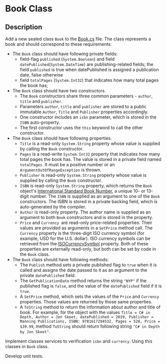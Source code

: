 # Book Class

## Description

Add a new sealed class `Book` to the [Book.cs](BookClass/Book.cs) file. The class represents a book and should correspond to these requirements:
- The `Book` class should have following private fields:
    -  field-flag `published` (`System.Boolean`) and field `datePublished`(`System.DateTime`) are publishing-related fields; the field `published` is true when datePublished is assigned a publication date, false otherwise
    -  field `totalPages` (`System.Int32`) that indicates how many total pages the book has;
- The `Book` class should have two constructors. 
    - The `Book` constructors share three common parameters - `author`, `title` and `publisher`. 
    - Parameters `author`, `title` and `publisher` are stored to a public immutable `Author`, `Title` and `Publisher` properties accordingly. 
    - One constructor includes an `isbn` parameter, which is stored in the `ISBN` auto-property. 
    - The first constructor uses the `this` keyword to call the other constructor.    
- The `Book` class should have following properties.
    - `Title` is a read-only `System.String` property whose value is supplied by calling the `Book` constructor.
    - `Pages` is a read-write `System.Int32` property that indicates how many total pages the book has. The value is stored in a private field named `totalPages`. It must be a positive number or an `ArgumentOutOfRangeException` is thrown.
    - `Publisher` is read-only `System.String` property whose value is supplied by calling the `Book` constructor.
    - `ISBN` is read-only `System.String` property, which returns the `Book` object's [International Standard Book Number](https://en.wikipedia.org/wiki/International_Standard_Book_Number), a unique 10- or 13-digit number. The `ISBN` is supplied as an argument to one of the `Book` constructors. The ISBN is stored in a private backing field, which is auto-generated by the compiler.
    - `Author` is read-only  property. The author name is supplied as an argument to both `Book` constructors and is stored in the property.
    - `Price` and `Currency `are read-only price-related properties. Their values are provided as arguments in a `SetPrice` method call. The `Currency` property is the three-digit ISO currency symbol (for example, USD for the U.S. dollar). ISO currency symbols can be retrieved from the [ISOCurrencySymbol](https://docs.microsoft.com/en-us/dotnet/api/system.globalization.regioninfo.isocurrencysymbol?view=netcore-3.1) property. Both of these properties are externally read-only, but both can be set by code in the `Book` class.
- The `Book` class should have following methods:
    - The `Publish` method sets a private published flag to `true` when it is called and assigns the date passed to it as an argument to the private `datePublished` field.
    - The `GetPublicationDate` method returns the string `"NYP"` if the published flag is `false`, and the value of the `datePublished` field if it is `true`.
    - A `SetPrice` method, which sets the values of the `Price` and `Currency` properties. Those values are returned by those same properties.
    - A `ToString` method to return the information about author and title of book. For example, for the object with the values `Title = C# in Depth, Author = Jon Skeet, datePublished = 2019, Publisher = Manning Publications, ISBN: 9781617294532, Pages = 528, Price = $39.99`, method `ToString` should return following string `"C# in Depth by Jon Skeet"`.    

Implement classes services to verification `isbn` and `currency`. Using this classes in `Book` class.   

Develop unit tests.
